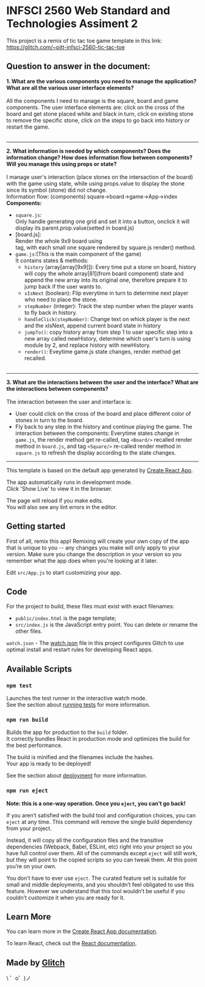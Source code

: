 # INFSCI 2560 Web Standard and Technologies Assiment 2
This project is a remix of tic tac toe game template in this link: https://glitch.com/~pitt-infsci-2560-tic-tac-toe

## Question to answer in the document:
**1. What are the various components you need to manage the application? What are all the various user interface elements?**<br><br>
All the components I need to manage is the square, board and game components. 
The user interface elements are: click on the cross of the board and get stone placed white and black in turn, click on existing stone to remove the specific stone, click on the steps to go back into history or restart the game.<br><br>

-------------------
**2. What information is needed by which components? Does the information change? How does information flow between components? Will you manage this using props or state?**<br><br>
I manage user's interaction (place stones on the intersaction of the board) with the game using state, while using props.value to display the stone since its symbol (stone) did not change.<br>
Information flow: (components) square->board->game->App->index<br>
**Components:**<br>
* `square.js`: <br>Only handle generating one grid and set it into a button, onclick it will display its parent.prop.value(setted in board.js)<br>
* [board.js]: <br>Render the whole 9x9 board using *<div>* tag, with each small one square rendered by square.js render() method.<br>
* `game.js`:(This is the main component of the game)<br>
  It contains states & methods:<br>
  * `history` (array[array[9x9]]): Every time put a stone on board, history will copy the whole array[81](from board component) state and append the new array into its original one, therefore prepare it to jump back if the user wants to.
  * `xIsNext` (boolean): Flip everytime in turn to determine next player who need to place the stone.
  * `stepNumber` (integer): Track the step number when the player wants to fly back in history.<br>
  * `handleClick(stepNumber)`: Change text on whick player is the next and the xIsNext, append current board state in history
  * `jumpTo()`: copy history array from step 1 to user specific step into a new array called newHistory, determine which user's turn is using module by 2, and replace history with newHistory.
  * `render()`: Eveytime game.js state changes, render method get recalled. <br><br>
--------------------
**3. What are the interactions between the user and the interface? What are the interactions between components?**<br><br>
The interaction between the user and interface is:
  * User could click on the cross of the board and place different color of stones in turn to the board.
  * Fly back to any step in the history and continue playing the game.
The interaction between the components:
  Everytime states change in `game.js`, the render method get re-called, tag `<Board/>` recalled render method in `board.js`, and tag `<Square/>` re-called render method in `square.js` to refresh the display according to the state changes.
---------------------

This template is based on the default app generated by [Create React App](https://github.com/facebookincubator/create-react-app).

The app automatically runs in development mode.<br>
Click 'Show Live' to view it in the browser.

The page will reload if you make edits.<br>
You will also see any lint errors in the editor.<br>

## Getting started
First of all, remix this app! Remixing will create your own copy of the app that is unique to you -- any changes you make will only apply to your version. Make sure you change the description in your version so you remember what the app does when you're looking at it later.

Edit `src/App.js` to start customizing your app.

## Code

For the project to build, these files must exist with exact filenames:
* `public/index.html` is the page template;
* `src/index.js` is the JavaScript entry point.
You can delete or rename the other files.

`watch.json` - The [watch.json](https://glitch.com/help/restart/) file in this project configures Glitch to use optimal install and restart rules for developing React apps. 

## Available Scripts

### `npm test`

Launches the test runner in the interactive watch mode.<br>
See the section about [running tests](https://facebook.github.io/create-react-app/docs/running-tests) for more information.

### `npm run build`

Builds the app for production to the `build` folder.<br>
It correctly bundles React in production mode and optimizes the build for the best performance.

The build is minified and the filenames include the hashes.<br>
Your app is ready to be deployed!

See the section about [deployment](https://facebook.github.io/create-react-app/docs/deployment) for more information.

### `npm run eject`

**Note: this is a one-way operation. Once you `eject`, you can’t go back!**

If you aren’t satisfied with the build tool and configuration choices, you can `eject` at any time. This command will remove the single build dependency from your project.

Instead, it will copy all the configuration files and the transitive dependencies (Webpack, Babel, ESLint, etc) right into your project so you have full control over them. All of the commands except `eject` will still work, but they will point to the copied scripts so you can tweak them. At this point you’re on your own.

You don’t have to ever use `eject`. The curated feature set is suitable for small and middle deployments, and you shouldn’t feel obligated to use this feature. However we understand that this tool wouldn’t be useful if you couldn’t customize it when you are ready for it.

## Learn More

You can learn more in the [Create React App documentation](https://facebook.github.io/create-react-app/docs/getting-started).

To learn React, check out the [React documentation](https://reactjs.org/).

Made by [Glitch](https://glitch.com/)
-------------------

\ ゜o゜)ノ